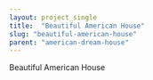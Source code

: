 ```yaml
---
layout: project_single
title:  "Beautiful American House"
slug: "beautiful-american-house"
parent: "american-dream-house"
---
```

Beautiful American House